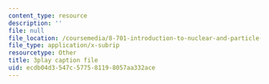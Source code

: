 ```yaml
---
content_type: resource
description: ''
file: null
file_location: /coursemedia/8-701-introduction-to-nuclear-and-particle-physics-fall-2020/ecdb04d3547c577581198057aa332ace_9QPqYAr-Zsc.vtt
file_type: application/x-subrip
resourcetype: Other
title: 3play caption file
uid: ecdb04d3-547c-5775-8119-8057aa332ace
---
```

